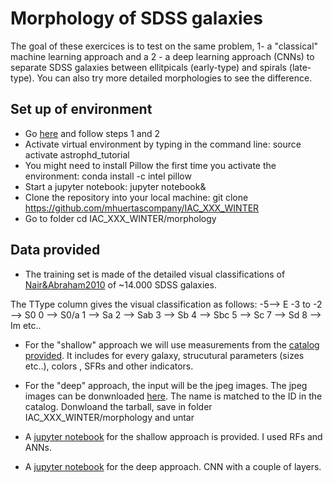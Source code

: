 # Morphology of SDSS galaxies

The goal of these exercices is to test on the same problem, 1- a "classical" machine learning approach and a 2 - a deep learning approach (CNNs) to separate SDSS galaxies between ellitpicals (early-type) and spirals (late-type). You can also try more detailed morphologies to see the difference.

## Set up of environment
- Go [here](https://github.com/ramp-kits/astrophd_tutorial) and follow steps 1 and 2
- Activate virtual environment by typing in the command line: source activate astrophd_tutorial
- You might need to install Pillow the first time you activate the environment: conda install -c intel pillow
- Start a jupyter notebook: jupyter notebook&
- Clone the repository into your local machine: git clone https://github.com/mhuertascompany/IAC_XXX_WINTER
- Go to folder cd IAC_XXX_WINTER/morphology

## Data provided
- The training set is made of the detailed visual classifications of [Nair&Abraham2010](http://adsabs.harvard.edu/abs/2010ApJS..186..427N) of ~14.000 SDSS galaxies. 

The TType column gives the visual classification as follows:
-5--> E
-3 to -2 --> S0
0 --> S0/a
1 --> Sa
2 --> Sab
3 --> Sb
4 --> Sbc
5 --> Sc
7 --> Sd
8 --> Im etc..

- For the "shallow" approach we will use measurements from the [catalog provided](Nair_Abraham_cat.fit). It includes for every galaxy, strucutural parameters (sizes etc..), colors , SFRs and other indicators. 

- For the "deep" approach, the input will be the jpeg images. The jpeg images can be donwnloaded [here](https://drive.google.com/drive/folders/1ufj6ATroZ3emBbSQfQhcL_6W87EPgTaS?usp=sharing). The name is  matched to the ID in the catalog. Donwloand the tarball, save in folder IAC_XXX_WINTER/morphology and untar

- A [jupyter notebook](morph_classical_ML.ipynb) for the shallow approach is provided. I used RFs and ANNs.

- A [jupyter notebook](Nair_Sab_deep.ipynb) for the deep approach. CNN with a couple of layers.

